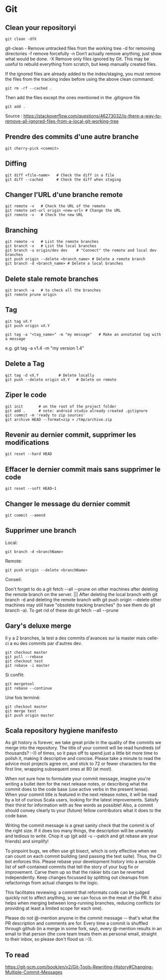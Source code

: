 ﻿Git
===

## Clean your repositoryi

	git clean -dfX

git-clean - Remove untracked files from the working tree
	-d for removing directories
	-f remove forcefully
	-n Don’t actually remove anything, just show what would be done.
	-X Remove only files ignored by Git. This may be useful to rebuild everything from scratch, but keep manually created files.	

If the ignored files are already added to the index/staging, you must remove the files from the tracking index before using the above clean command.

	git rm -rf --cached .

Then add the files except the ones mentioned in the .gitignore file

	git add .

Source : https://stackoverflow.com/questions/46273032/is-there-a-way-to-remove-all-ignored-files-from-a-local-git-working-tree


## Prendre des commits d'une autre branche

	git cherry-pick <commit>

## Diffing

	git diff <file-name>   # Check the diff in a file
	git diff --cached      # Check the diff when staging

## Changer l'URL d'une branche remote

	git remote -v	# Check the URL of the remote
	git remote set-url origin <new-url>	# Change the URL
	git remote -v	# Check the new URL

## Branching

	git remote -v 	# List the remote branches
	git branch -v 	# List the local branches
	git branch -u origin/dev dev 	# "Connect" the remote and local dev branches
	git push origin --delete <branch_name> # Delete a remote branch
	git branch -d <branch_name> # Delete a local branches

## Delete stale remote branches

	git branch -a	# to check all the branches
	git remote prune origin

## Tag

	git tag vX.Y
	git push origin vX.Y

	git tag -a "<tag_name>" -m "my message"   # Make an annotated tag with a message
	
e.g. git tag -a v1.4 -m "my version 1.4"

## Delete a Tag

	git tag -d vX.Y			# Delete locally
	git push --delete origin vX.Y	# Delete on remote	

## Ziper le code

	git init       # on the root of the project folder
	git add .      # note: android studio already created .gitignore
	git commit -m 'ready to zip sources'
	git archive HEAD --format=zip > /tmp/archive.zip

## Revenir au dernier commit, supprimer les modifications

	git reset --hard HEAD

## Effacer le dernier commit mais sans supprimer le code

	git reset --soft HEAD~1

## Changer le message du dernier commit

	git commit --amend

## Supprimer une branch

Local:

	git branch -d <branchName>

Remote:

	git push origin --delete <branchName>

Conseil:

Don't forget to do a git fetch --all --prune on other machines after deleting the remote branch on the server. ||| After deleting the local branch with git branch -d and deleting the remote branch with git push origin --delete other machines may still have "obsolete tracking branches" (to see them do git branch -a). To get rid of these do git fetch --all --prune

## Gary's deluxe merge

Il y a 2 branches, la test a des commits d'avances sur la master mais celle-ci a eu des commits par d'autres dev.

	git checkout master 
	git pull --rebase
	git checkout test
	git rebase -i master

Si conflit:

	git mergetool
	git rebase --continue

Une fois terminé:

	git checkout master
	git merge test
	git push origin master

## Scala repository hygiene manifesto

As git history is forever, we take great pride in the quality of the commits we merge into the repository. The title of your commit will be read hundreds (of thousands? :-)) of times, so it pays off to spend just a little bit more time to polish it, making it descriptive and concise. Please take a minute to read the advice most projects agree on, and stick to 72 or fewer characters for the first line, wrapping subsequent ones at 80 (at most).

When not sure how to formulate your commit message, imagine you're writing a bullet item for the next release notes, or describing what the commit does to the code base (use active verbs in the present tense). When your commit title is featured in the next release notes, it will be read by a lot of curious Scala users, looking for the latest improvements. Satisfy their thirst for information with as few words as possible! Also, a commit should convey clearly to your (future) fellow contributors what it does to the code base.

Writing the commit message is a great sanity check that the commit is of the right size. If it does too many things, the description will be unwieldy and tedious to write. Chop it up (git add -u --patch and git rebase are your friends) and simplify!

To pinpoint bugs, we often use git bisect, which is only effective when we can count on each commit building (and passing the test suite). Thus, the CI bot enforces this. Please rebase your development history into a sensible list of self-contained commits that tell the story of your bug fix or improvement. Carve them up so that the riskier bits can be reverted independently. Keep changes focussed by splitting out cleanups from refactorings from actual changes to the logic.

This facilitates reviewing: a commit that reformats code can be judged quickly not to affect anything, so we can focus on the meat of the PR. It also helps when merging between long-running branches, reducing conflicts (or providing at least a limited scope for each one).

Please do not @-mention anyone in the commit message -- that's what the PR description and comments are for. Every time a commit is shuffled through github (in a merge in some fork, say), every @-mention results in an email to that person (the core team treats them as personal email, straight to their inbox, so please don't flood us :-)).

## To read

https://git-scm.com/book/en/v2/Git-Tools-Rewriting-History#Changing-Multiple-Commit-Messages
